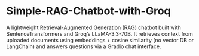 # Simple-RAG-Chatbot-with-Groq
A lightweight Retrieval-Augmented Generation (RAG) chatbot built with SentenceTransformers and Groq’s LLaMA-3.3-70B. It retrieves context from uploaded documents using embeddings + cosine similarity (no vector DB or LangChain) and answers questions via a Gradio chat interface.

